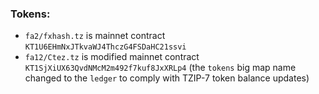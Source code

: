 ### Tokens:
- `fa2/fxhash.tz` is mainnet contract `KT1U6EHmNxJTkvaWJ4ThczG4FSDaHC21ssvi`
- `fa12/Ctez.tz` is modified mainnet contract `KT1SjXiUX63QvdNMcM2m492f7kuf8JxXRLp4` (the `tokens` big map name changed to the `ledger` to comply with TZIP-7 token balance updates)
